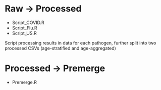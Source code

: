 # Raw -\> Processed

-   Script_COVID.R
-   Script_Flu.R
-   Script_US.R

Script processing results in data for each pathogen, further split into two processed CSVs (age-stratified and age-aggregated)

# Processed -\> Premerge

-   Premerge.R
